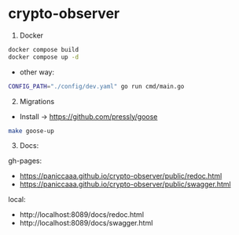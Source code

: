 # crypto-observer

1) Docker
```sh
docker compose build
docker compose up -d
```

- other way:
```sh
CONFIG_PATH="./config/dev.yaml" go run cmd/main.go 
```
2) Migrations
- Install -> https://github.com/pressly/goose
```sh
make goose-up
```

3) Docs:

gh-pages:
- https://paniccaaa.github.io/crypto-observer/public/redoc.html
- https://paniccaaa.github.io/crypto-observer/public/swagger.html

local:
- http://localhost:8089/docs/redoc.html
- http://localhost:8089/docs/swagger.html